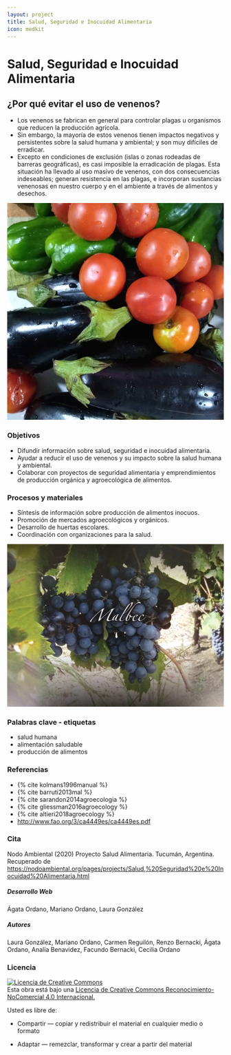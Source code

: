 ```yaml
---
layout: project
title: Salud, Seguridad e Inocuidad Alimentaria
icon: medkit
---
```


# Salud, Seguridad e Inocuidad Alimentaria

## ¿Por qué evitar el uso de venenos?
- Los venenos se fabrican en general para controlar plagas u organismos que reducen la producción agrícola. 
- Sin embargo, la mayoría de estos venenos tienen impactos negativos y persistentes sobre la salud humana y ambiental; y son muy difíciles de erradicar. 
- Excepto en condiciones de exclusión (islas o zonas rodeadas de barreras geográficas), es casi imposible la erradicación de plagas. Esta situación ha llevado al uso masivo de venenos, con dos consecuencias indeseables; generan resistencia en las plagas, e incorporan sustancias venenosas en nuestro cuerpo y en el ambiente a través de alimentos y desechos.


![verdura](/assets/images/projects/verdura.jpg)


### Objetivos
- Difundir información sobre salud, seguridad e inocuidad alimentaria.
- Ayudar a reducir el uso de venenos y su impacto sobre la salud humana y ambiental.
- Colaborar con proyectos de seguridad alimentaria y emprendimientos de producción orgánica y agroecológica de alimentos.


### Procesos y materiales
- Síntesis de información sobre producción de alimentos inocuos. 
- Promoción de mercados agroecológicos y orgánicos.
- Desarrollo de huertas escolares.
- Coordinación con organizaciones para la salud.


![malbec](/assets/images/projects/malbec.jpg)


### Palabras clave - etiquetas
- salud humana
- alimentación saludable
- producción de alimentos


### Referencias
+ {% cite kolmans1996manual %}
+ {% cite barruti2013mal %}
+ {% cite sarandon2014agroecologia %}
+ {% cite gliessman2016agroecology %}
+ {% cite altieri2018agroecology %}
+ http://www.fao.org/3/ca4449es/ca4449es.pdf


### Cita
Nodo Ambiental (2020) Proyecto Salud Alimentaria. Tucumán, Argentina. Recuperado de https://nodoambiental.org/pages/projects/Salud,%20Seguridad%20e%20Inocuidad%20Alimentaria.html


##### Desarrollo Web
Ágata Ordano, Mariano Ordano, Laura González


##### Autores 
Laura González, Mariano Ordano, Carmen Reguilón, Renzo Bernacki, Ágata Ordano, Analía Benavidez, Facundo Bernacki, Cecilia Ordano


### Licencia
<a rel="license" href="http://creativecommons.org/licenses/by-nc/4.0/"><img alt="Licencia de Creative Commons" style="border-width:0" src="https://licensebuttons.net/l/by-nc/4.0/88x31.png" /></a><br />Esta obra está bajo una <a rel="license" href="https://creativecommons.org/licenses/by-nc/4.0/deed.es_ES">Licencia de Creative Commons Reconocimiento-NoComercial 4.0 Internacional.</a>

Usted es libre de:

+ Compartir — copiar y redistribuir el material en cualquier medio o formato

+ Adaptar — remezclar, transformar y crear a partir del material


